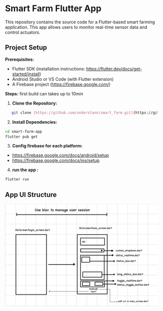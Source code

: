 # Smart Farm Flutter App

This repository contains the source code for a Flutter-based smart farming application. This app allows users to monitor real-time sensor data and control actuators.

## Project Setup

**Prerequisites:**

* Flutter SDK (installation instructions: https://flutter.dev/docs/get-started/install)
* Android Studio or VS Code (with Flutter extension)
* A Firebase project (https://firebase.google.com/)

**Steps:**
first build can takes up to 10min

1. **Clone the Repository:**
``` bash
   git clone [https://github.com/understann/smart_farm.git](https://github.com/understann/smart_farm.git)
```

2. **Install Dependencies:**
``` bash
cd smart-farm-app
flutter pub get
```
3. **Config firebase for each platform:**
- https://firebase.google.com/docs/android/setup
- https://firebase.google.com/docs/ios/setup

4. **run the app :**
``` bash
flutter run
```

## App UI Structure
![UI structure](./assets/UIStructure.jpeg)
